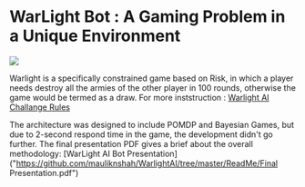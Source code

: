 # WarLight Bot : A Gaming Problem in a Unique Environment 

<img src="https://github.com/mauliknshah/WarlightAI/tree/master/ReadMe/1.PNG"/>

Warlight is a specifically constrained game based on Risk, in which a player needs destroy all the armies of the other player in 100 rounds, otherwise the game would be termed as a draw. 
For more inststruction : [Warlight AI Challange Rules](http://theaigames.com/competitions/warlight-ai-challenge/rules)

The architecture was designed to include POMDP and Bayesian Games, but due to 2-second respond time in the game, the development didn't go further. The final presentation PDF gives a brief about the overall methodology: [WarLight AI Bot Presentation]("https://github.com/mauliknshah/WarlightAI/tree/master/ReadMe/Final Presentation.pdf")
